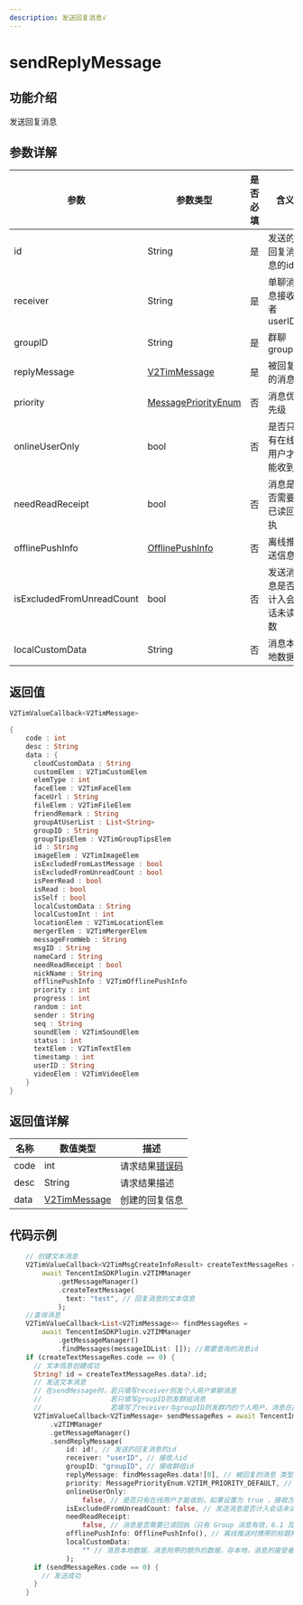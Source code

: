 ```yaml
---
description: 发送回复消息√
---
```


# sendReplyMessage

## 功能介绍

发送回复消息

## 参数详解

| 参数                        | 参数类型                                                           | 是否必填 | 含义             |
| ------------------------- | -------------------------------------------------------------- | ---- | -------------- |
| id                        | String                                                         | 是    | 发送的回复消息的id     |
| receiver                  | String                                                         | 是    | 单聊消息接收者 userID |
| groupID                   | String                                                         | 是    | 群聊 groupID     |
| replyMessage              | [V2TimMessage](../guan-jian-lei/message/v2timmessage.md)       | 是    | 被回复的消息         |
| priority                  | [MessagePriorityEnum](../enums/messagepriority.md)             | 否    | 消息优先级          |
| onlineUserOnly            | bool                                                           | 否    | 是否只有在线用户才能收到   |
| needReadReceipt           | bool                                                           | 否    | 消息是否需要已读回执     |
| offlinePushInfo           | [OfflinePushInfo](../guan-jian-lei/message/offlinepushinfo.md) | 否    | 离线推送信息         |
| isExcludedFromUnreadCount | bool                                                           | 否    | 发送消息是否计入会话未读数  |
| localCustomData           | String                                                         | 否    | 消息本地数据         |

## 返回值

```dart
V2TimValueCallback<V2TimMessage>

{
    code : int
    desc : String
    data : {
      cloudCustomData : String
      customElem : V2TimCustomElem
      elemType : int
      faceElem : V2TimFaceElem
      faceUrl : String
      fileElem : V2TimFileElem
      friendRemark : String
      groupAtUserList : List<String>
      groupID : String
      groupTipsElem : V2TimGroupTipsElem
      id : String
      imageElem : V2TimImageElem
      isExcludedFromLastMessage : bool
      isExcludedFromUnreadCount : bool
      isPeerRead : bool
      isRead : bool
      isSelf : bool
      localCustomData : String
      localCustomInt : int
      locationElem : V2TimLocationElem
      mergerElem : V2TimMergerElem
      messageFromWeb : String
      msgID : String
      nameCard : String
      needReadReceipt : bool
      nickName : String
      offlinePushInfo : V2TimOfflinePushInfo
      priority : int
      progress : int
      random : int
      sender : String
      seq : String
      soundElem : V2TimSoundElem
      status : int
      textElem : V2TimTextElem
      timestamp : int
      userID : String
      videoElem : V2TimVideoElem
    }
}
```

## 返回值详解

| 名称   | 数值类型                                                     | 描述                                                             |
| ---- | -------------------------------------------------------- | -------------------------------------------------------------- |
| code | int                                                      | 请求结果[错误码](https://cloud.tencent.com/document/product/269/1671) |
| desc | String                                                   | 请求结果描述                                                         |
| data | [V2TimMessage](../guan-jian-lei/message/v2timmessage.md) | 创建的回复信息                                                        |

## 代码示例  &#x20;

```dart
    // 创建文本消息
    V2TimValueCallback<V2TimMsgCreateInfoResult> createTextMessageRes =
        await TencentImSDKPlugin.v2TIMManager
            .getMessageManager()
            .createTextMessage(
              text: "test", // 回复消息的文本信息
            );
    //查询消息
    V2TimValueCallback<List<V2TimMessage>> findMessageRes =
        await TencentImSDKPlugin.v2TIMManager
            .getMessageManager()
            .findMessages(messageIDList: []); //需要查询的消息id
    if (createTextMessageRes.code == 0) {
      // 文本信息创建成功
      String? id = createTextMessageRes.data?.id;
      // 发送文本消息
      // 在sendMessage时，若只填写receiver则发个人用户单聊消息
      //                 若只填写groupID则发群组消息
      //                 若填写了receiver与groupID则发群内的个人用户，消息在群聊中显示，只有指定receiver能看见
      V2TimValueCallback<V2TimMessage> sendMessageRes = await TencentImSDKPlugin
          .v2TIMManager
          .getMessageManager()
          .sendReplyMessage(
              id: id!, // 发送的回复消息的id
              receiver: "userID", // 接收人id
              groupID: "groupID", // 接收群组id
              replyMessage: findMessageRes.data![0], // 被回复的消息 类型为V2TimMessage
              priority: MessagePriorityEnum.V2TIM_PRIORITY_DEFAULT, // 消息优先级
              onlineUserOnly:
                  false, // 是否只有在线用户才能收到，如果设置为 true ，接收方历史消息拉取不到，常被用于实现“对方正在输入”或群组里的非重要提示等弱提示功能，该字段不支持 AVChatRoom。
              isExcludedFromUnreadCount: false, // 发送消息是否计入会话未读数
              needReadReceipt:
                  false, // 消息是否需要已读回执（只有 Group 消息有效，6.1 及以上版本支持，需要您购买旗舰版套餐）
              offlinePushInfo: OfflinePushInfo(), // 离线推送时携带的标题和内容
              localCustomData:
                  "" // 消息本地数据，消息附带的额外的数据，存本地，消息的接受者不可以访问到，App 卸载后数据丢失
              );
      if (sendMessageRes.code == 0) {
        // 发送成功
      }
    }
```
